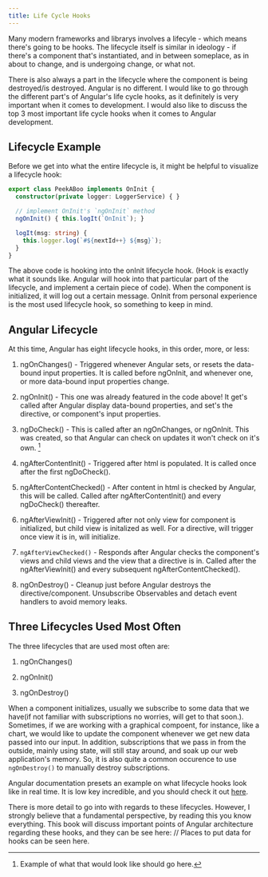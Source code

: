 ```yaml
---
title: Life Cycle Hooks
---
```


Many modern frameworks and librarys involves a lifecyle - which means
there's going to be hooks. The lifecycle itself is similar in ideology -
if there's a component that's instantiated, and in between someplace, as
in about to change, and is undergoing change, or what not.

There is also always a part in the lifecycle where the component is
being destroyed/is destroyed. Angular is no different. I would like to
go through the different part's of Angular's life cycle hooks, as it
definitely is very important when it comes to development. I would also
like to discuss the top 3 most important life cycle hooks when it comes
to Angular development.

 Lifecycle Example 
------------------

Before we get into what the entire lifecycle is, it might be helpful to
visualize a lifecycle hook:

```ts
export class PeekABoo implements OnInit {
  constructor(private logger: LoggerService) { }

  // implement OnInit's `ngOnInit` method
  ngOnInit() { this.logIt(`OnInit`); }

  logIt(msg: string) {
    this.logger.log(`#${nextId++} ${msg}`);
  }
}
```

The above code is hooking into the onInit lifecycle hook. (Hook is
exactly what it sounds like. Angular will hook into that particular part
of the lifecycle, and implement a certain piece of code). When the
component is initialized, it will log out a certain message. OnInit from
personal experience is the most used lifecycle hook, so something to
keep in mind.

 Angular Lifecycle 
------------------

At this time, Angular has eight lifecycle hooks, in this order, more, or
less:

1.  ngOnChanges() - Triggered whenever Angular sets, or resets the
    data-bound input properties. It is called before ngOnInit, and
    whenever one, or more data-bound input properties change.

2.  ngOnInit() - This one was already featured in the code above! It
    get's called after Angular display data-bound properties, and set's
    the directive, or component's input properties.

3.  ngDoCheck() - This is called after an ngOnChanges, or ngOnInit. This
    was created, so that Angular can check on updates it won't check on
    it's own. [^1]

4.  ngAfterContentInit() - Triggered after html is populated. It is
    called once after the first ngDoCheck().

5.  ngAfterContentChecked() - After content in html is checked by
    Angular, this will be called. Called after ngAfterContentInit() and
    every ngDoCheck() thereafter.

6.  ngAfterViewInit() - Triggered after not only view for component is
    initialized, but child view is initalized as well. For a directive,
    will trigger once view it is in, will initialize.

7.  `ngAfterViewChecked()` - Responds after Angular checks the
    component's views and child views and the view that a directive is
    in. Called after the ngAfterViewInit() and every subsequent
    ngAfterContentChecked().

8.  ngOnDestroy() - Cleanup just before Angular destroys the
    directive/component. Unsubscribe Observables and detach event
    handlers to avoid memory leaks.

 Three Lifecycles Used Most Often 
---------------------------------

The three lifecycles that are used most often are:

1.  ngOnChanges()

2.  ngOnInit()

3.  ngOnDestroy()

When a component initializes, usually we subscribe to some data that we
have(if not familiar with subscriptions no worries, will get to that
soon.). Sometimes, if we are working with a graphical compoent, for
instance, like a chart, we would like to update the component whenever
we get new data passed into our input. In addition, subscriptions that
we pass in from the outside, mainly using state, will still stay around,
and soak up our web application's memory. So, it is also quite a common
occurence to use `ngOnDestroy()` to manually destroy subscriptions.

Angular documentation presets an example on what lifecycle hooks look
like in real time. It is low key incredible, and you should check it out
[here](https://stackblitz.com/angular/lpdbkmkrryv).

There is more detail to go into with regards to these lifecycles.
However, I strongly believe that a fundamental perspective, by reading
this you know everything. This book will discuss important points of
Angular architecture regarding these hooks, and they can be see here: //
Places to put data for hooks can be seen here.

[^1]: Example of what that would look like should go here.
